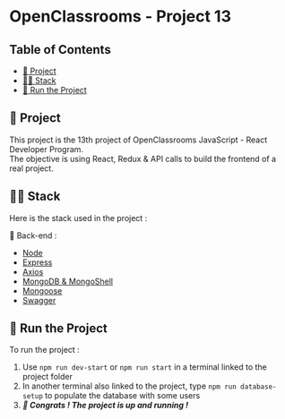 # OpenClassrooms - Project 13

## Table of Contents

- [📖 Project](#-project)
- [🧑‍💻 Stack](#-stack)
- [🚀 Run the Project](#-run-the-project)

## 📖 Project

This project is the 13th project of OpenClassrooms JavaScript - React Developer Program.\
The objective is using React, Redux & API calls to build the frontend of a real project.

## 🧑‍💻 Stack

Here is the stack used in the project :

🌄 Back-end :

- [Node](https://nodejs.org/en)
- [Express](https://expressjs.com/)
- [Axios](https://axios-http.com/docs/intro)
- [MongoDB & MongoShell](https://www.mongodb.com/try/download/community)
- [Mongoose](https://mongoosejs.com/)
- [Swagger](https://swagger.io/)

## 🚀 Run the Project

To run the project :

1. Use `npm run dev-start` or `npm run start` in a terminal linked to the project folder
2. In another terminal also linked to the project, type `npm run database-setup` to populate the database with some users
3. **_🎉 Congrats ! The project is up and running !_**
